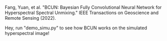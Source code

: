 Fang, Yuan, et al. "BCUN: Bayesian Fully Convolutional Neural Network for Hyperspectral Spectral Unmixing." IEEE Transactions on Geoscience and Remote Sensing (2022).

Hey, run "demo_simu.py" to see how BCUN works on the simulated hyperspectral image!
 

